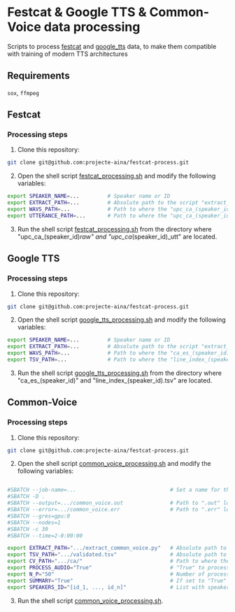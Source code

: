 # Festcat & Google TTS & Common-Voice data processing
Scripts to process [festcat](http://festcat.talp.cat/devel.php) and [google_tts](http://openslr.org/69/) data, to make them compatible with training of modern TTS architectures

## Requirements
`sox`, `ffmpeg`

## Festcat
### Processing steps

1) Clone this repository:
```bash
git clone git@github.com:projecte-aina/festcat-process.git
```

2) Open the shell script [festcat_processing.sh](https://github.com/projecte-aina/festcat-process/blob/main/festcat_processing.sh) and modify the following variables:

```bash
export SPEAKER_NAME=...         # Speaker name or ID
export EXTRACT_PATH=...         # Absolute path to the script "extract_festcat.py"
export WAVS_PATH=...            # Path to where the "upc_ca_(speaker_id)_raw" folder is located. (It must end with /)
export UTTERANCE_PATH=...       # Path to where the "upc_ca_(speaker_id)_utt" folder is located. (It must end with /)
```

3) Run the shell script [festcat_processing.sh](https://github.com/projecte-aina/festcat-process/blob/main/festcat_processing.sh) from the directory where "upc_ca_(speaker_id)_raw" and "upc_ca_(speaker_id)_utt" are located.

## Google TTS
### Processing steps

1) Clone this repository:
```bash
git clone git@github.com:projecte-aina/festcat-process.git
```

2) Open the shell script [google_tts_processing.sh](https://github.com/projecte-aina/festcat-process/blob/main/google_tts_processing.sh) and modify the following variables:

```bash
export SPEAKER_NAME=...         # Speaker name or ID
export EXTRACT_PATH=...         # Absolute path to the script "extract_google_tts.py"
export WAVS_PATH=...            # Path to where the "ca_es_(speaker_id)" folder is located. (It must end with /)
export TSV_PATH=...             # Path to where the "line_index_(speaker_id).tsv" file is located. (It must end with)
```

3) Run the shell script [google_tts_processing.sh](https://github.com/projecte-aina/festcat-process/blob/main/google_tts_processing.sh) from the directory where "ca_es_(speaker_id)" and "line_index_(speaker_id).tsv" are located.


## Common-Voice
### Processing steps

1) Clone this repository:
```bash
git clone git@github.com:projecte-aina/festcat-process.git
```

2) Open the shell script [common_voice_processing.sh](https://github.com/projecte-aina/festcat-process/blob/main/common_voice_processing.sh) and modify the following variables:

```bash

#SBATCH --job-name=...                              # Set a name for the Job
#SBATCH -D .
#SBATCH --output=.../common_voice.out               # Path to ".out" log
#SBATCH --error=.../common_voice.err                # Path to ".err" log
#SBATCH --gres=gpu:0
#SBATCH --nodes=1
#SBATCH -c 30
#SBATCH --time=2-0:00:00

export EXTRACT_PATH=".../extract_common_voice.py"   # Absolute path to the script "extract_common_voice.py".
export TSV_PATH=".../validated.tsv"                 # Absolute path to the file "validated.tsv".
export CV_PATH=".../ca/"                            # Path to where the "clips" folder is located. (It must end with /)
export PROCESS_AUDIO="True"                         # "True" to process audio files, "False" otherwise.
export N_P="50"                                     # Number of processes when processing audio files.
export SUMMARY="True"                               # If set to "True" it outputs .tsv files with a summary of the dataset.
export SPEAKERS_ID="[id_1, ..., id_n]"              # List with speakers name or ID to be processed. If no List if passed, it process all speakers.
```

3) Run the shell script [common_voice_processing.sh](https://github.com/projecte-aina/festcat-process/blob/main/common_voice_processing.sh).

